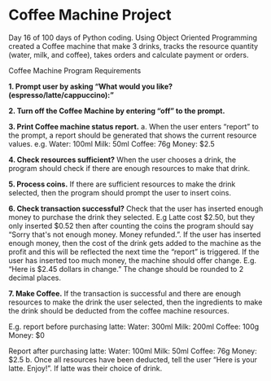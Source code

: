 # Coffee Machine Project
Day 16 of 100 days of Python coding. Using Object Oriented Programming created a Coffee machine that make 3 drinks, tracks the resource quantity (water, milk, and coffee), takes orders and calculate payment or orders.

Coffee Machine Program Requirements

**1. Prompt user by asking “What would you like? (espresso/latte/cappuccino):”**

**2. Turn off the Coffee Machine by entering “off” to the prompt.**

**3. Print Coffee machine status report.**
a. When the user enters “report” to the prompt, a report should be generated that shows the current resource values. e.g.
Water: 100ml
Milk: 50ml
Coffee: 76g
Money: $2.5

**4. Check resources sufficient?**
When the user chooses a drink, the program should check if there are enough resources to make that drink.


**5. Process coins.**
If there are sufficient resources to make the drink selected, then the program should prompt the user to insert coins.

**6. Check transaction successful?**
Check that the user has inserted enough money to purchase the drink they selected. E.g Latte cost $2.50, but they only inserted $0.52 then after counting the coins the
program should say “Sorry that's not enough money. Money refunded.”.
If the user has inserted enough money, then the cost of the drink gets added to the machine as the profit and this will be reflected the next time the “report” is triggered.
If the user has inserted too much money, the machine should offer change. E.g. “Here is $2.45 dollars in change.” The change should be rounded to 2 decimal
places.

**7. Make Coffee.**
If the transaction is successful and there are enough resources to make the drink the user selected, then the ingredients to make the drink should be deducted from the
coffee machine resources. 

E.g. report before purchasing latte:
Water: 300ml
Milk: 200ml
Coffee: 100g
Money: $0

Report after purchasing latte:
Water: 100ml
Milk: 50ml
Coffee: 76g
Money: $2.5
b. Once all resources have been deducted, tell the user “Here is your latte. Enjoy!”. If latte was their choice of drink.
